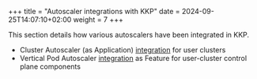 +++
title = "Autoscaler integrations with KKP"
date = 2024-09-25T14:07:10+02:00
weight = 7
+++

This section details how various autoscalers have been integrated in KKP.

* Cluster Autoscaler (as Application) [integration](./cluster-autoscaler/) for user clusters
* Vertical Pod Autoscaler [integration](./vertical-pod-autoscaler/) as Feature for user-cluster control plane components
